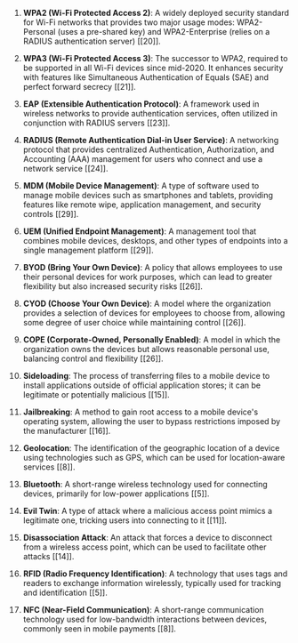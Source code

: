 
1. **WPA2 (Wi-Fi Protected Access 2)**: A widely deployed security standard for Wi-Fi networks that provides two major usage modes: WPA2-Personal (uses a pre-shared key) and WPA2-Enterprise (relies on a RADIUS authentication server) [[20]].

2. **WPA3 (Wi-Fi Protected Access 3)**: The successor to WPA2, required to be supported in all Wi-Fi devices since mid-2020. It enhances security with features like Simultaneous Authentication of Equals (SAE) and perfect forward secrecy [[21]].

3. **EAP (Extensible Authentication Protocol)**: A framework used in wireless networks to provide authentication services, often utilized in conjunction with RADIUS servers [[23]].

4. **RADIUS (Remote Authentication Dial-in User Service)**: A networking protocol that provides centralized Authentication, Authorization, and Accounting (AAA) management for users who connect and use a network service [[24]].

5. **MDM (Mobile Device Management)**: A type of software used to manage mobile devices such as smartphones and tablets, providing features like remote wipe, application management, and security controls [[29]].

6. **UEM (Unified Endpoint Management)**: A management tool that combines mobile devices, desktops, and other types of endpoints into a single management platform [[29]].

7. **BYOD (Bring Your Own Device)**: A policy that allows employees to use their personal devices for work purposes, which can lead to greater flexibility but also increased security risks [[26]].

8. **CYOD (Choose Your Own Device)**: A model where the organization provides a selection of devices for employees to choose from, allowing some degree of user choice while maintaining control [[26]].

9. **COPE (Corporate-Owned, Personally Enabled)**: A model in which the organization owns the devices but allows reasonable personal use, balancing control and flexibility [[26]].

10. **Sideloading**: The process of transferring files to a mobile device to install applications outside of official application stores; it can be legitimate or potentially malicious [[15]].

11. **Jailbreaking**: A method to gain root access to a mobile device's operating system, allowing the user to bypass restrictions imposed by the manufacturer [[16]].

12. **Geolocation**: The identification of the geographic location of a device using technologies such as GPS, which can be used for location-aware services [[8]].

13. **Bluetooth**: A short-range wireless technology used for connecting devices, primarily for low-power applications [[5]].

14. **Evil Twin**: A type of attack where a malicious access point mimics a legitimate one, tricking users into connecting to it [[11]].

15. **Disassociation Attack**: An attack that forces a device to disconnect from a wireless access point, which can be used to facilitate other attacks [[14]].

16. **RFID (Radio Frequency Identification)**: A technology that uses tags and readers to exchange information wirelessly, typically used for tracking and identification [[5]].

17. **NFC (Near-Field Communication)**: A short-range communication technology used for low-bandwidth interactions between devices, commonly seen in mobile payments [[8]].

